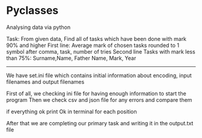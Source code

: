 # Pyclasses

Analysing data via python 


Task:
 From given data, Find all of tasks which have been done with mark 90% and higher
 First line: Average mark of chosen tasks rounded to 1 symbol after comma, task, number of tries
 Second line Tasks with mark less than 75%: Surname,Name, Father Name, Mark, Year


-------------------------------------------------------------------------------------------------
We have set.ini file which contains initial information about encoding, input filenames and output filenames 

First of all, we checking ini file for having enough information to start the program 
Then we check csv and json file for any errors and compare them 

if everything ok print Ok in terminal for each position 

After that we are completing our primary task and writing it in the output.txt file
